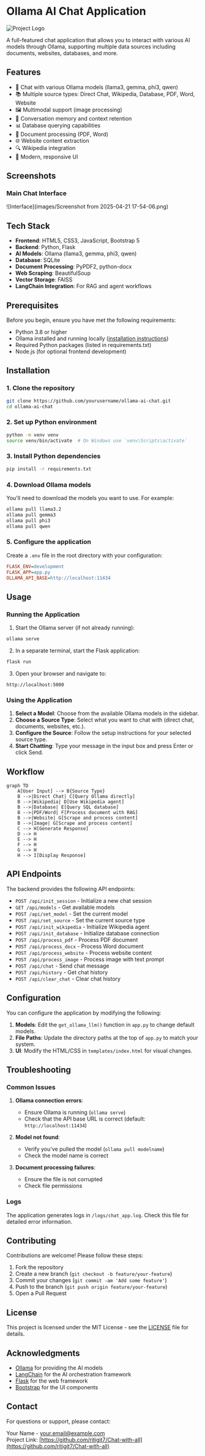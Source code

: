 # Ollama AI Chat Application

![Project Logo](https://via.placeholder.com/150) <!-- Replace with your actual logo -->

A full-featured chat application that allows you to interact with various AI models through Ollama, supporting multiple data sources including documents, websites, databases, and more.

## Features

- 💬 Chat with various Ollama models (llama3, gemma, phi3, qwen)
- 📚 Multiple source types: Direct Chat, Wikipedia, Database, PDF, Word, Website
- 🖼️ Multimodal support (image processing)
- 🧠 Conversation memory and context retention
- 📊 Database querying capabilities
- 📄 Document processing (PDF, Word)
- 🌐 Website content extraction
- 🔍 Wikipedia integration
- 🎨 Modern, responsive UI

## Screenshots

### Main Chat Interface
![Interface](images/Screenshot from 2025-04-21 17-54-06.png)


## Tech Stack

- **Frontend**: HTML5, CSS3, JavaScript, Bootstrap 5
- **Backend**: Python, Flask
- **AI Models**: Ollama (llama3, gemma, phi3, qwen)
- **Database**: SQLite
- **Document Processing**: PyPDF2, python-docx
- **Web Scraping**: BeautifulSoup
- **Vector Storage**: FAISS
- **LangChain Integration**: For RAG and agent workflows

## Prerequisites

Before you begin, ensure you have met the following requirements:

- Python 3.8 or higher
- Ollama installed and running locally ([installation instructions](https://ollama.ai/))
- Required Python packages (listed in requirements.txt)
- Node.js (for optional frontend development)

## Installation

### 1. Clone the repository

```bash
git clone https://github.com/yourusername/ollama-ai-chat.git
cd ollama-ai-chat
```

### 2. Set up Python environment

```bash
python -m venv venv
source venv/bin/activate  # On Windows use `venv\Scripts\activate`
```

### 3. Install Python dependencies

```bash
pip install -r requirements.txt
```

### 4. Download Ollama models

You'll need to download the models you want to use. For example:

```bash
ollama pull llama3.2
ollama pull gemma3
ollama pull phi3
ollama pull qwen
```

### 5. Configure the application

Create a `.env` file in the root directory with your configuration:

```ini
FLASK_ENV=development
FLASK_APP=app.py
OLLAMA_API_BASE=http://localhost:11434
```

## Usage

### Running the Application

1. Start the Ollama server (if not already running):

```bash
ollama serve
```

2. In a separate terminal, start the Flask application:

```bash
flask run
```

3. Open your browser and navigate to:

```
http://localhost:5000
```

### Using the Application

1. **Select a Model**: Choose from the available Ollama models in the sidebar.
2. **Choose a Source Type**: Select what you want to chat with (direct chat, documents, websites, etc.).
3. **Configure the Source**: Follow the setup instructions for your selected source type.
4. **Start Chatting**: Type your message in the input box and press Enter or click Send.

## Workflow

```mermaid
graph TD
    A[User Input] --> B{Source Type}
    B -->|Direct Chat| C[Query Ollama directly]
    B -->|Wikipedia| D[Use Wikipedia agent]
    B -->|Database| E[Query SQL database]
    B -->|PDF/Word| F[Process document with RAG]
    B -->|Website| G[Scrape and process content]
    B -->|Image| G[Scrape and process content]
    C --> H[Generate Response]
    D --> H
    E --> H
    F --> H
    G --> H
    H --> I[Display Response]
```

## API Endpoints

The backend provides the following API endpoints:

- `POST /api/init_session` - Initialize a new chat session
- `GET /api/models` - Get available models
- `POST /api/set_model` - Set the current model
- `POST /api/set_source` - Set the current source type
- `POST /api/init_wikipedia` - Initialize Wikipedia agent
- `POST /api/init_database` - Initialize database connection
- `POST /api/process_pdf` - Process PDF document
- `POST /api/process_docx` - Process Word document
- `POST /api/process_website` - Process website content
- `POST /api/process_image` - Process image with text prompt
- `POST /api/chat` - Send chat message
- `POST /api/history` - Get chat history
- `POST /api/clear_chat` - Clear chat history

## Configuration

You can configure the application by modifying the following:

1. **Models**: Edit the `get_ollama_llm()` function in `app.py` to change default models.
2. **File Paths**: Update the directory paths at the top of `app.py` to match your system.
3. **UI**: Modify the HTML/CSS in `templates/index.html` for visual changes.

## Troubleshooting

### Common Issues

1. **Ollama connection errors**:
   - Ensure Ollama is running (`ollama serve`)
   - Check that the API base URL is correct (default: `http://localhost:11434`)

2. **Model not found**:
   - Verify you've pulled the model (`ollama pull modelname`)
   - Check the model name is correct

3. **Document processing failures**:
   - Ensure the file is not corrupted
   - Check file permissions

### Logs

The application generates logs in `/logs/chat_app.log`. Check this file for detailed error information.

## Contributing

Contributions are welcome! Please follow these steps:

1. Fork the repository
2. Create a new branch (`git checkout -b feature/your-feature`)
3. Commit your changes (`git commit -am 'Add some feature'`)
4. Push to the branch (`git push origin feature/your-feature`)
5. Open a Pull Request

## License

This project is licensed under the MIT License - see the [LICENSE](LICENSE) file for details.

## Acknowledgments

- [Ollama](https://ollama.ai/) for providing the AI models
- [LangChain](https://www.langchain.com/) for the AI orchestration framework
- [Flask](https://flask.palletsprojects.com/) for the web framework
- [Bootstrap](https://getbootstrap.com/) for the UI components

## Contact

For questions or support, please contact:

Your Name - your.email@example.com  
Project Link: [https://github.com/ritigit7/Chat-with-all](https://github.com/ritigit7/Chat-with-all)
```
